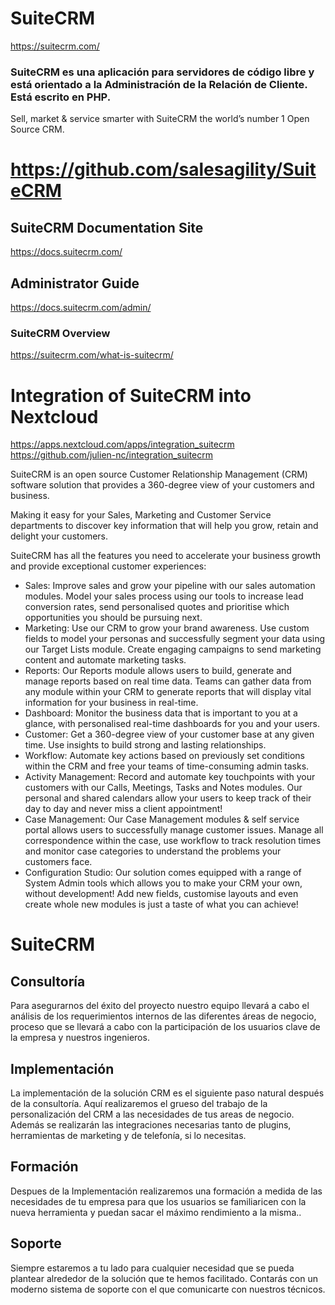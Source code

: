 # SuiteCRM
https://suitecrm.com/ 
### SuiteCRM es una aplicación para servidores de código libre y está orientado a la Administración de la Relación de Cliente. Está escrito en PHP. 
Sell, market & service smarter with SuiteCRM the world’s number 1 Open Source CRM. 
# https://github.com/salesagility/SuiteCRM

## SuiteCRM Documentation Site
https://docs.suitecrm.com/

## Administrator Guide 
https://docs.suitecrm.com/admin/

### SuiteCRM Overview
https://suitecrm.com/what-is-suitecrm/

# Integration of SuiteCRM into Nextcloud 
https://apps.nextcloud.com/apps/integration_suitecrm 
https://github.com/julien-nc/integration_suitecrm 


SuiteCRM is an open source Customer Relationship Management (CRM) software solution that provides a 360-degree view of your customers and business.

Making it easy for your Sales, Marketing and Customer Service departments to discover key information that will help you grow, retain and delight your customers.

SuiteCRM has all the features you need to accelerate your business growth and provide exceptional customer experiences:
* Sales: Improve sales and grow your pipeline with our sales automation modules. Model your sales process using our tools to increase lead conversion rates, send personalised quotes and prioritise which opportunities you should be pursuing next.
* Marketing: Use our CRM to grow your brand awareness. Use custom fields to model your personas and successfully segment your data using our Target Lists module. Create engaging campaigns to send marketing content and automate marketing tasks.
* Reports: Our Reports module allows users to build, generate and manage reports based on real time data. Teams can gather data from any module within your CRM to generate reports that will display vital information for your business in real-time.
* Dashboard: Monitor the business data that is important to you at a glance, with personalised real-time dashboards for you and your users.
* Customer: Get a 360-degree view of your customer base at any given time. Use insights to build strong and lasting relationships.
* Workflow: Automate key actions based on previously set conditions within the CRM and free your teams of time-consuming admin tasks.
* Activity Management: Record and automate key touchpoints with your customers with our Calls, Meetings, Tasks and Notes modules. Our personal and shared calendars allow your users to keep track of their day to day and never miss a client appointment!
* Case Management: Our Case Management modules & self service portal allows users to successfully manage customer issues. Manage all correspondence within the case, use workflow to track resolution times and monitor case categories to understand the problems your customers face.
* Configuration Studio: Our solution comes equipped with a range of System Admin tools which allows you to make your CRM your own, without development! Add new fields, customise layouts and even create whole new modules is just a taste of what you can achieve!




# SuiteCRM

## Consultoría
Para asegurarnos del éxito del proyecto nuestro equipo llevará a cabo el análisis de los requerimientos internos de las diferentes áreas de negocio, proceso que se llevará a cabo con la participación de los usuarios clave de la empresa y nuestros ingenieros.
 
## Implementación

La implementación de la solución CRM es el siguiente paso natural después de la consultoría. Aquí realizaremos el grueso del trabajo de la personalización del CRM a las necesidades de tus areas de negocio. Además se realizarán las integraciones necesarias tanto de plugins, herramientas de marketing y de telefonía, si lo necesitas.

## Formación

Despues de la Implementación realizaremos una formación a medida de las necesidades de tu empresa para que los usuarios se familiaricen con la nueva herramienta y puedan sacar el máximo rendimiento a la misma..

## Soporte
Siempre estaremos a tu lado para cualquier necesidad que se pueda plantear alrededor de la solución que te hemos facilitado. Contarás con un moderno sistema de soporte con el que comunicarte con nuestros técnicos.







